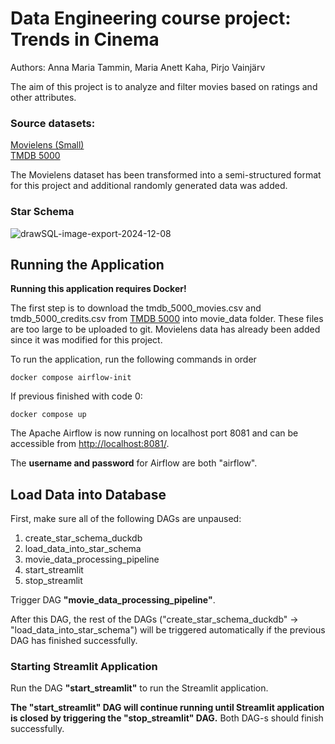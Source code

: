 # Data Engineering course project: Trends in Cinema
Authors: Anna Maria Tammin, Maria Anett Kaha, Pirjo Vainjärv

The aim of this project is to analyze and filter movies based on ratings and other attributes.

### Source datasets:
[Movielens (Small)](https://grouplens.org/datasets/movielens/latest/) <br>
[TMDB 5000](https://www.kaggle.com/datasets/tmdb/tmdb-movie-metadata/data?select=tmdb_5000_movies.csv)

The Movielens dataset has been transformed into a semi-structured format for this project and additional randomly generated data was added.

### Star Schema
![drawSQL-image-export-2024-12-08](https://github.com/user-attachments/assets/e86916e8-46f6-437e-918a-25e94dafb686)

## Running the Application

<b>Running this application requires Docker!</b>

The first step is to download the tmdb_5000_movies.csv and tmdb_5000_credits.csv from [TMDB 5000](https://www.kaggle.com/datasets/tmdb/tmdb-movie-metadata/data?select=tmdb_5000_movies.csv) into movie_data folder. These files are too large to be uploaded to git. Movielens data has already been added since it was modified for this project.

To run the application, run the following commands in order
```
docker compose airflow-init
```
If previous finished with code 0:
```
docker compose up
```

The Apache Airflow is now running on localhost port 8081 and can be accessible from [http://localhost:8081/](http://localhost:8081/).

The <b>username and password</b> for Airflow are both "airflow".


## Load Data into Database
First, make sure all of the following DAGs are unpaused:
1. create_star_schema_duckdb
2. load_data_into_star_schema
3. movie_data_processing_pipeline
4. start_streamlit
5. stop_streamlit

Trigger DAG <b>"movie_data_processing_pipeline"</b>.

After this DAG, the rest of the DAGs ("create_star_schema_duckdb" -> "load_data_into_star_schema") will be triggered automatically if the previous DAG has finished successfully.


### Starting Streamlit Application
Run the DAG <b>"start_streamlit"</b> to run the Streamlit application.

<b> The "start_streamlit" DAG will continue running until Streamlit application is closed by triggering the "stop_streamlit" DAG.</b> Both DAG-s should finish successfully.
